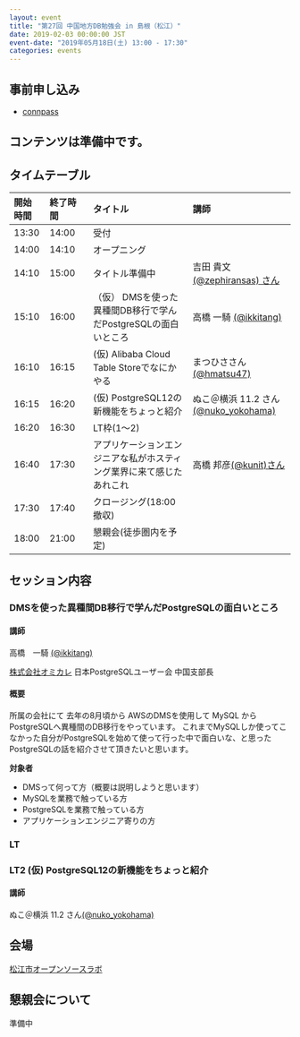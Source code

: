 ```yaml
---
layout: event
title: "第27回 中国地方DB勉強会 in 島根（松江）"
date: 2019-02-03 00:00:00 JST
event-date: "2019年05月18日(土) 13:00 - 17:30"
categories: events
---
```


## 事前申し込み

* [connpass](https://dbstudychugoku.connpass.com/event/120662/)

## コンテンツは準備中です。

## タイムテーブル

| 開始時間 | 終了時間 | タイトル | 講師 |
|:------------ |:--------------|:--------------|:-------------
|13:30 | 14:00　|受付            |
|14:00 | 14:10　|オープニング |
|14:10 | 15:00　| タイトル準備中 | 吉田 貴文[(@zephiransas) さん](https://twitter.com/zephiransas) |
|15:10 | 16:00　| （仮） DMSを使った異種間DB移行で学んだPostgreSQLの面白いところ | 高橋 一騎 [(@ikkitang)](https://twitter.com/ikkitang) |
|16:10 | 16:15　| (仮) Alibaba Cloud Table Storeでなにかやる | まつひささん [(@hmatsu47)](https://twitter.com/hmatsu47) |
|16:15 | 16:20　| (仮) PostgreSQL12の新機能をちょっと紹介 | ぬこ＠横浜 11.2 さん[(@nuko_yokohama)](https://twitter.com/nuko_yokohama) |
|16:20 | 16:30　| LT枠(1〜2) |  |
|16:40 | 17:30　| アプリケーションエンジニアな私がホスティング業界に来て感じたあれこれ | 高橋 邦彦[(@kunit)さん](https://twitter.com/kunit) |
|17:30 | 17:40　| クロージング(18:00撤収)|
|18:00 | 21:00　| 懇親会(徒歩圏内を予定)|

## セッション内容

### DMSを使った異種間DB移行で学んだPostgreSQLの面白いところ

#### 講師

高橋　一騎 [(@ikkitang)](https://twitter.com/ikkitang)

[株式会社オミカレ](https://party-calendar.net/)
日本PostgreSQLユーザー会 中国支部長

#### 概要

所属の会社にて 去年の8月頃から AWSのDMSを使用して MySQL から PostgreSQLへ異種間のDB移行をやっています。
これまでMySQLしか使ってこなかった自分がPostgreSQLを始めて使って行った中で面白いな、と思ったPostgreSQLの話を紹介させて頂きたいと思います。

**対象者**
- DMSって何って方（概要は説明しようと思います）
- MySQLを業務で触っている方
- PostgreSQLを業務で触っている方
- アプリケーションエンジニア寄りの方

### LT

### LT2 (仮) PostgreSQL12の新機能をちょっと紹介 

#### 講師

ぬこ＠横浜 11.2 さん[(@nuko_yokohama)](https://twitter.com/nuko_yokohama)

## 会場

[松江市オープンソースラボ](http://www1.city.matsue.shimane.jp/jigyousha/sangyou/ruby/open_gaiyou.html)


## 懇親会について

準備中

